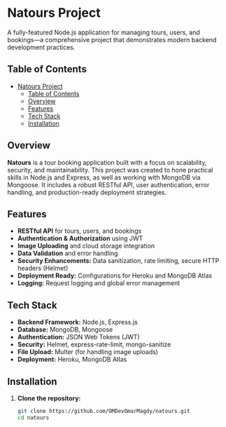 # Natours Project

A fully-featured Node.js application for managing tours, users, and bookings—a comprehensive project that demonstrates modern backend development practices.

## Table of Contents

- [Natours Project](#natours-project)
  - [Table of Contents](#table-of-contents)
  - [Overview](#overview)
  - [Features](#features)
  - [Tech Stack](#tech-stack)
  - [Installation](#installation)

## Overview

**Natours** is a tour booking application built with a focus on scalability, security, and maintainability. This project was created to hone practical skills in Node.js and Express, as well as working with MongoDB via Mongoose. It includes a robust RESTful API, user authentication, error handling, and production-ready deployment strategies.

## Features

- **RESTful API** for tours, users, and bookings
- **Authentication & Authorization** using JWT
- **Image Uploading** and cloud storage integration
- **Data Validation** and error handling
- **Security Enhancements:** Data sanitization, rate limiting, secure HTTP headers (Helmet)
- **Deployment Ready:** Configurations for Heroku and MongoDB Atlas
- **Logging:** Request logging and global error management

## Tech Stack

- **Backend Framework:** Node.js, Express.js
- **Database:** MongoDB, Mongoose
- **Authentication:** JSON Web Tokens (JWT)
- **Security:** Helmet, express-rate-limit, mongo-sanitize
- **File Upload:** Multer (for handling image uploads)
- **Deployment:** Heroku, MongoDB Atlas

## Installation

1. **Clone the repository:**

   ```bash
   git clone https://github.com/OMDevOmarMagdy/natours.git
   cd natours
